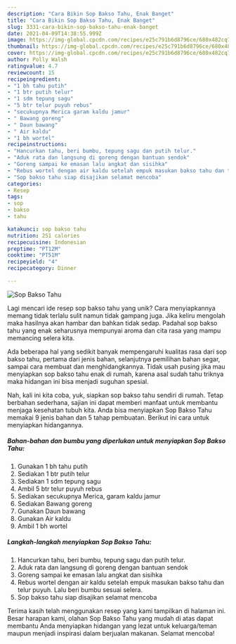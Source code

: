 ```yaml
---
description: "Cara Bikin Sop Bakso Tahu, Enak Banget"
title: "Cara Bikin Sop Bakso Tahu, Enak Banget"
slug: 3331-cara-bikin-sop-bakso-tahu-enak-banget
date: 2021-04-09T14:38:55.999Z
image: https://img-global.cpcdn.com/recipes/e25c791b6d8796ce/680x482cq70/sop-bakso-tahu-foto-resep-utama.jpg
thumbnail: https://img-global.cpcdn.com/recipes/e25c791b6d8796ce/680x482cq70/sop-bakso-tahu-foto-resep-utama.jpg
cover: https://img-global.cpcdn.com/recipes/e25c791b6d8796ce/680x482cq70/sop-bakso-tahu-foto-resep-utama.jpg
author: Polly Walsh
ratingvalue: 4.7
reviewcount: 15
recipeingredient:
- "1 bh tahu putih"
- "1 btr putih telur"
- "1 sdm tepung sagu"
- "5 btr telur puyuh rebus"
- "secukupnya Merica garam kaldu jamur"
- " Bawang goreng"
- " Daun bawang"
- " Air kaldu"
- "1 bh wortel"
recipeinstructions:
- "Hancurkan tahu, beri bumbu, tepung sagu dan putih telur."
- "Aduk rata dan langsung di goreng dengan bantuan sendok"
- "Goreng sampai ke emasan lalu angkat dan sisihka"
- "Rebus wortel dengan air kaldu setelah empuk masukan bakso tahu dan telur puyuh. Lalu beri bumbu sesuai selera."
- "Sop bakso tahu siap disajikan selamat mencoba"
categories:
- Resep
tags:
- sop
- bakso
- tahu

katakunci: sop bakso tahu 
nutrition: 251 calories
recipecuisine: Indonesian
preptime: "PT12M"
cooktime: "PT51M"
recipeyield: "4"
recipecategory: Dinner

---
```



![Sop Bakso Tahu](https://img-global.cpcdn.com/recipes/e25c791b6d8796ce/680x482cq70/sop-bakso-tahu-foto-resep-utama.jpg)

Lagi mencari ide resep sop bakso tahu yang unik? Cara menyiapkannya memang tidak terlalu sulit namun tidak gampang juga. Jika keliru mengolah maka hasilnya akan hambar dan bahkan tidak sedap. Padahal sop bakso tahu yang enak seharusnya mempunyai aroma dan cita rasa yang mampu memancing selera kita.

Ada beberapa hal yang sedikit banyak mempengaruhi kualitas rasa dari sop bakso tahu, pertama dari jenis bahan, selanjutnya pemilihan bahan segar, sampai cara membuat dan menghidangkannya. Tidak usah pusing jika mau menyiapkan sop bakso tahu enak di rumah, karena asal sudah tahu triknya maka hidangan ini bisa menjadi suguhan spesial.




Nah, kali ini kita coba, yuk, siapkan sop bakso tahu sendiri di rumah. Tetap berbahan sederhana, sajian ini dapat memberi manfaat untuk membantu menjaga kesehatan tubuh kita. Anda bisa menyiapkan Sop Bakso Tahu memakai 9 jenis bahan dan 5 tahap pembuatan. Berikut ini cara untuk menyiapkan hidangannya.

<!--inarticleads1-->

##### Bahan-bahan dan bumbu yang diperlukan untuk menyiapkan Sop Bakso Tahu:

1. Gunakan 1 bh tahu putih
1. Sediakan 1 btr putih telur
1. Sediakan 1 sdm tepung sagu
1. Ambil 5 btr telur puyuh rebus
1. Sediakan secukupnya Merica, garam kaldu jamur
1. Sediakan  Bawang goreng
1. Gunakan  Daun bawang
1. Gunakan  Air kaldu
1. Ambil 1 bh wortel




<!--inarticleads2-->

##### Langkah-langkah menyiapkan Sop Bakso Tahu:

1. Hancurkan tahu, beri bumbu, tepung sagu dan putih telur.
1. Aduk rata dan langsung di goreng dengan bantuan sendok
1. Goreng sampai ke emasan lalu angkat dan sisihka
1. Rebus wortel dengan air kaldu setelah empuk masukan bakso tahu dan telur puyuh. Lalu beri bumbu sesuai selera.
1. Sop bakso tahu siap disajikan selamat mencoba




Terima kasih telah menggunakan resep yang kami tampilkan di halaman ini. Besar harapan kami, olahan Sop Bakso Tahu yang mudah di atas dapat membantu Anda menyiapkan hidangan yang lezat untuk keluarga/teman maupun menjadi inspirasi dalam berjualan makanan. Selamat mencoba!
